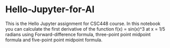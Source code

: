 # Hello-Jupyter-for-AI
This is the Hello Jupyter assignment for CSC448 course.
In this notebook you can calculate the first derivative of the function f(x) = sin(x)^3 at x = 1/5 radians using 
Forward-difference formula, three-point point midpoint formula and five-point point midpoint formula.
